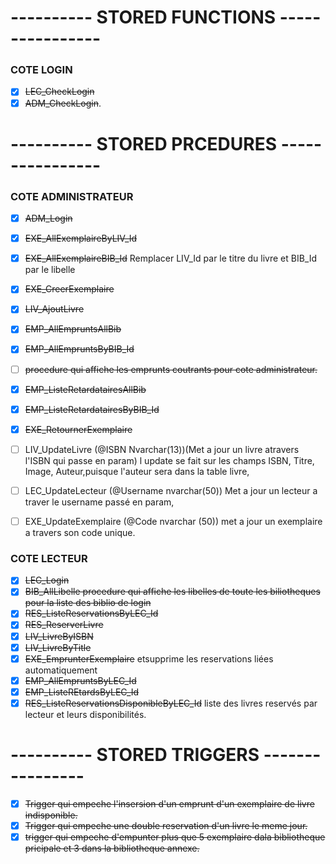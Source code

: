 # ---------- STORED FUNCTIONS ----------------

### COTE LOGIN #
- [x] ~~LEC_CheckLogin~~
- [x] ~~ADM_CheckLogin~~.

# ---------- STORED PRCEDURES ----------------

### COTE ADMINISTRATEUR #
- [x] ~~ADM_Login~~
- [x] ~~EXE_AllExemplaireByLIV_Id~~
- [x] ~~EXE_AllExemplaireBIB_Id~~ Remplacer LIV_Id par le titre du livre et BIB_Id par le libelle
- [x] ~~EXE_CreerExemplaire~~
- [x] ~~LIV_AjoutLivre~~
- [x] ~~EMP_AllEmpruntsAllBib~~
- [x] ~~EMP_AllEmpruntsByBIB_Id~~
- [ ] ~~procedure qui affiche les emprunts coutrants pour cote administrateur.~~
- [x] ~~EMP_ListeRetardatairesAllBib~~
- [x] ~~EMP_ListeRetardatairesByBIB_Id~~
- [x] ~~EXE_RetournerExemplaire~~
- [ ] LIV_UpdateLivre (@ISBN Nvarchar(13))(Met a jour un livre atravers l'ISBN qui passe en param) l update se fait sur les champs ISBN, Titre, Image, Auteur,puisque l'auteur sera dans la table livre,
- [ ] LEC_UpdateLecteur (@Username nvarchar(50)) Met a jour un lecteur a traver le username passé en param, 
- [ ] EXE_UpdateExemplaire (@Code nvarchar (50)) met a jour un exemplaire a travers son code unique.


### COTE LECTEUR #
- [x] ~~LEC_Login~~
- [x] ~~BIB_AllLibelle procedure qui affiche les libelles de toute les biliotheques pour la liste des biblio de login~~
- [x] ~~RES_ListeReservationsByLEC_Id~~
- [x] ~~RES_ReserverLivre~~
- [x] ~~LIV_LivreByISBN~~
- [x] ~~LIV_LivreByTitle~~
- [x] ~~EXE_EmprunterExemplaire~~ etsupprime les reservations liées automatiquement 
- [x] ~~EMP_AllEmpruntsByLEC_Id~~
- [x] ~~EMP_ListeREtardsByLEC_Id~~
- [x] ~~RES_ListeReservationsDisponibleByLEC_Id~~ liste des livres reservés par lecteur et leurs disponibilités.

# ---------- STORED TRIGGERS ----------------
- [x] ~~Trigger qui empeche l'insersion d'un emprunt d'un exemplaire de livre indisponible.~~
- [x] ~~Trigger qui empeche une double reservation d'un livre le meme jour.~~
- [x] ~~trigger qui empeche d'empunter plus que 5 exemplaire dala bibliotheque pricipale et 3 dans la bibliotheque annexe.~~
